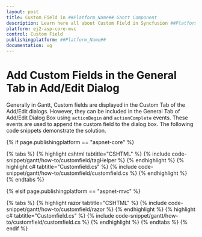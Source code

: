 ```yaml
---
layout: post
title: Custom Field in ##Platform_Name## Gantt Component
description: Learn here all about Custom Field in Syncfusion ##Platform_Name## Gantt component of Syncfusion Essential JS 2 and more.
platform: ej2-asp-core-mvc
control: Custom Field
publishingplatform: ##Platform_Name##
documentation: ug
---
```



# Add Custom Fields in the General Tab in Add/Edit Dialog

Generally in Gantt, Custom fields are displayed in the Custom Tab of the Add/Edit dialogs. However, they can be included in the General Tab of Add/Edit Dialog Box using `actionBegin` and `actionComplete` events. These events are used to append the custom field to the dialog box. The following code snippets demonstrate the solution.

{% if page.publishingplatform == "aspnet-core" %}

{% tabs %}
{% highlight cshtml tabtitle="CSHTML" %}
{% include code-snippet/gantt/how-to/customfield/tagHelper %}
{% endhighlight %}
{% highlight c# tabtitle="Customfield.cs" %}
{% include code-snippet/gantt/how-to/customfield/customfield.cs %}
{% endhighlight %}
{% endtabs %}

{% elsif page.publishingplatform == "aspnet-mvc" %}

{% tabs %}
{% highlight razor tabtitle="CSHTML" %}
{% include code-snippet/gantt/how-to/customfield/razor %}
{% endhighlight %}
{% highlight c# tabtitle="Customfield.cs" %}
{% include code-snippet/gantt/how-to/customfield/customfield.cs %}
{% endhighlight %}
{% endtabs %}
{% endif %}


